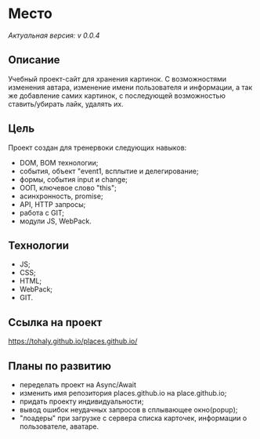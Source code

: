 # Место
*Актуальная версия: v 0.0.4*

## Описание

Учебный проект-сайт для хранения картинок. С возможностями изменения автара, изменение имени пользователя и информации, а так же добавление самих картинок, с последующей возможностью ставить/убирать лайк, удалять их.

## Цель

Проект создан для тренервоки следующих навыков:

- DOM, BOM технологии;
- события, объект "event1, всплытие и делегирование;
- формы, события input и change;
- ООП, ключевое слово "this";
- асинхронность, promise;
- API, HTTP запросы;
- работа с GIT;
- модули JS, WebPack.


## Технологии

- JS;
- CSS;
- HTML;
- WebPack;
- GIT.

## Ссылка на проект

https://tohaly.github.io/places.github.io/

## Планы по развитию

- переделать проект на Async/Await
- изменить имя репозитория places.github.io на place.github.io;
- придать проекту индивидуальности;
- вывод ошибок неудачных запросов в сплывающее окно(popup);
- "лоадеры" при загрузке с сервера списка карточек, информации о пользователе, аватаре. 
